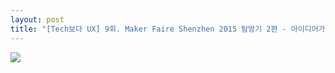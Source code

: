 ```yaml
---
layout: post
title: "[Tech보다 UX] 9회. Maker Faire Shenzhen 2015 탐방기 2편 - 아이디어가 메이커페어에 나오기까지"
---
```


<img class="alignnone size-full wp-image-58" src="https://raw.githubusercontent.com/midaeng/articles/gh-pages/images/blog/techux_9th.jpg"/>  

